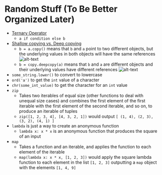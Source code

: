 # Random Stuff (To Be Better Organized Later)

* [Ternary Operator](https://stackoverflow.com/a/394814/5225575)
  * `a if condition else b`
* [Shallow copying vs. Deep copying](https://stackoverflow.com/a/3975388/5225575)
  * `b = a.copy()` means that `b` and `a` point to two different objects, but
    the underlying values in both objects will have the same references
    ![alt-text](https://i.stack.imgur.com/Vtk4m.png)
  * `b = copy.deepcopy(a)` means that `b` and `a` are different objects and their
    underlying values have different references
    ![alt-text](https://i.stack.imgur.com/BO4qO.png)
* `some_string.lower()` to convert to lowercase
* `ord('a')` to get the `int` value of a character
* `chr(some_int_value)` to get the character for an `int` value
* `zip`
  * Takes two iterables of equal size (other functions to deal with unequal size
    cases) and combines the first element of the first iterable with the first
    element of the second iterable, and so on, to produce an iterable of tuples
  * `zip([1, 2, 3, 4], [4, 3, 2, 1])` would output `[ (1, 4), (2, 3), (3, 2), (4, 1) ]`
* `lambda` is just a way to create an anonymous function
  * `lambda x: x * x` is an anonymous function that produces the square of an input
* `map`
  * Takes a function and an iterable, and applies the function to each element
    of the iterable
  * `map(lambda x: x * x, [1, 2, 3])` would apply the square lambda function to
    each element in the list `[1, 2, 3]` outputting a `map` object with the
    elements `[1, 4, 9]`

